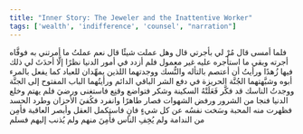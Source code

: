 ```yaml
---
title: "Inner Story: The Jeweler and the Inattentive Worker"
tags: ['wealth', 'indifference', 'counsel', "narration"]
---
```


 فلما أمسى قال مُرْ لي بأجرتي قال وهل عملت شيئًا قال نعم عملتُ ما أمرتني به فوفَّاه أجرته وبقي ما استأجره عليه غير معمول
فلم أزدد في أمور الدنيا نظرًا إلَّا أحدَثَ لي ذلك فيها زُهدًا ورأيتُ أن أعتصم بالتأله والنُّسك ووجدتهما اللذين يمهِّدان للعباد كما يفعل بالمرء أبوه وشبَّهتهما الجُنَّة الحريزة في دفع الشر الباقي الدائم ورأيتُهما الباب المفتوح إلى الجنَّة ووجدتُ الناسك قد فكَّر فَعَلَتْهُ السكينة وشكر فتواضع وقنِع فاستغنى ورضيَ فلم يهتم وخلع الدنيا فنجا من الشرور ورفض الشهوات فصار طاهرًا وانفرد فكُفيَ الأحزان وطرد الحسد فظهرت منه المحبة وسَخت نفسُه عن كل شيءٍ فانٍ فاستكمل العقل وأبصر العاقبة فأمِن من الندامة ولم يُخِفِ الناس فأَمِنَ منهم ولم يُذنب إليهم فسلم
